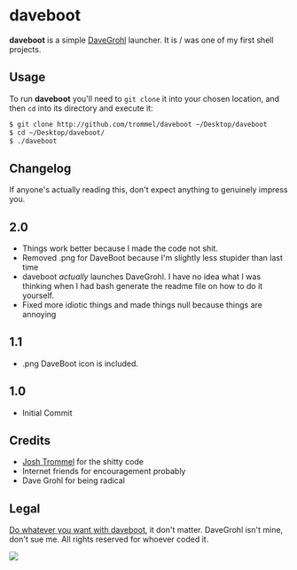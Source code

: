 # daveboot
**daveboot** is a simple [DaveGrohl](http://davegrohl.org/) launcher. It is / was one of my first shell projects.

## Usage
To run **daveboot** you'll need to `git clone` it into your chosen location, and then `cd` into its directory and execute it:

```bash
$ git clone http://github.com/trommel/daveboot ~/Desktop/daveboot
$ cd ~/Desktop/daveboot/
$ ./daveboot
```

## Changelog
If anyone's actually reading this, don't expect anything to genuinely impress you.

## 2.0
- Things work better because I made the code not shit.
- Removed .png for DaveBoot because I'm slightly less stupider than last time
- daveboot *actually* launches DaveGrohl. I have no idea what I was thinking when I had bash generate the readme file on how to do it yourself.
- Fixed more idiotic things and made things null because things are annoying

## 1.1
- .png DaveBoot icon is included.

## 1.0
- Initial Commit

## Credits
- [Josh Trommel](http://github.com/trommel) for the shitty code
- Internet friends for encouragement probably
- Dave Grohl for being radical

## Legal
[Do whatever you want with daveboot](http://creativecommons.org/publicdomain/zero/1.0/), it don't matter. DaveGrohl isn't mine, don't sue me. All rights reserved for whoever coded it.

![](http://www.fooarchive.com/gpb/qinterview07_2.jpg)
